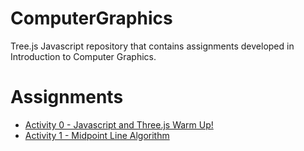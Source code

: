 # ComputerGraphics

Tree.js Javascript repository that contains assignments developed in Introduction to Computer Graphics. 

# Assignments

- [Activity 0 - Javascript and Three.js Warm Up!](https://github.com/diasGustaavo/ComputerGraphics/tree/main/Activity%200%20-%20Javascript%20and%20Three.js%20Warm%20Up!)  
- [Activity 1 - Midpoint Line Algorithm](https://github.com/diasGustaavo/ComputerGraphics/tree/main/Activity%201%20-%20Midpoint%20Line%20Algorithm)
